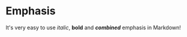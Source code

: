 # Emphasis

It's very easy to use _italic_, **bold** and _**combined**_ emphasis in Markdown!


<!--

## EMPHASIS (Exercise 3 of 12)  

  It's easy to mark text as italic, bold, combined and strikethrough. There  
  are a few ways to make emphasis in Markdown and each of those is readable.  

  To get emphasis just wrap some text in single, double or triple asterisks  
  (*) or underscores (_). Here are some examples:  

     Italics with *asterisks* and _underscores_.  

  |> Italics with asterisks and underscores.  

     Bold with **asterisks** or __underscores__  

  |> Bold with asterisks or underscores  

     Combined emphasis with **asterisks and _underscores_**.  

  |> Combined emphasis with asterisks and underscores.  

  Sometimes you need to draw line through the text. To get strikethrough  
  wrap the text in two tildes (~) like so:  

     ~~Scratch this line.~~  

  |> Scratch this line.  

 ## THE CHALLENGE  

  Create a new file and add a first-level heading at the top of your file.  
  This heading should contain Emphasis as text.  

  Below the heading, add this text:  

     It's very easy to use italic, bold and combined emphasis in Markdown!  

  Please, mark italic, bold and combined using relevant styles.  

-->
